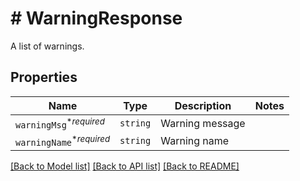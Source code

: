 # # WarningResponse

A list of warnings.

## Properties

Name | Type | Description | Notes
------------ | ------------- | ------------- | -------------
| `warningMsg`<sup>*_required_</sup> | ```string``` |  Warning message  |  |
| `warningName`<sup>*_required_</sup> | ```string``` |  Warning name  |  |

[[Back to Model list]](../../README.md#models) [[Back to API list]](../../README.md#endpoints) [[Back to README]](../../README.md)
